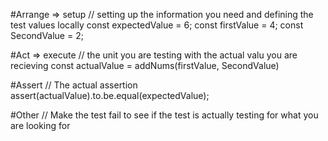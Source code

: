 #Arrange => setup 
// setting up the information you need and defining the test values locally
    const expectedValue  = 6;
    const firstValue = 4; 
    const SecondValue = 2; 

#Act => execute 
// the unit you are testing with the actual valu you are recieving
    const actualValue = addNums(firstValue, SecondValue)

#Assert 
// The actual assertion 
    assert(actualValue).to.be.equal(expectedValue);

#Other
// Make the test fail to see if the test is actually testing for what you are looking for